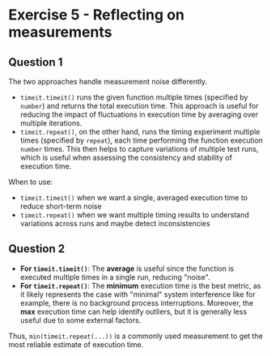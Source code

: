 # Exercise 5 - Reflecting on measurements

## Question 1
The two approaches handle measurement noise differently. 

- `timeit.timeit()` runs the given function multiple times (specified by `number`) and returns the total execution time. 
   This approach is useful for reducing the impact of fluctuations in execution time by averaging over multiple iterations.
- `timeit.repeat()`, on the other hand, runs the timing experiment multiple times (specified by `repeat`), each time performing 
   the function execution `number` times. This then helps to capture variations of multiple test runs, which is useful when 
   assessing the consistency and stability of execution time.

When to use:
- `timeit.timeit()` when we want a single, averaged execution time to reduce short-term noise
- `timeit.repeat()` when we want multiple timing results to understand variations across runs and maybe detect inconsistencies


## Question 2

- **For `timeit.timeit()`**: The **average** is useful since the function is executed multiple times in a single run, reducing "noise".
- **For `timeit.repeat()`**: The **minimum** execution time is the best metric, as it likely represents the case with "minimal" system 
                             interference like for example, there is no background process interruptions. Moreover, the **max** execution 
                             time can help identify outliers, but it is generally less useful due to some external factors.

Thus, `min(timeit.repeat(...))` is a commonly used measurement to get the most reliable estimate of execution time.

